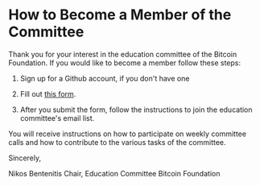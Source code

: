 # How to Become a Member of the Committee

Thank you for your interest in the education committee of the Bitcoin Foundation. If you would like to become a member follow these steps:

1. Sign up for a Github account, if you don't have one

2. Fill out [this form](http://bit.ly/BFEC-NewMembers).

3. After you submit the form, follow the instructions to join the education committee's email list.

You will receive instructions on how to participate on weekly committee calls and how to contribute to the various tasks of the committee.

Sincerely,

Nikos Bentenitis
Chair, Education Committee
Bitcoin Foundation